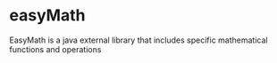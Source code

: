 # easyMath
EasyMath is a java external library that includes specific mathematical functions and operations
